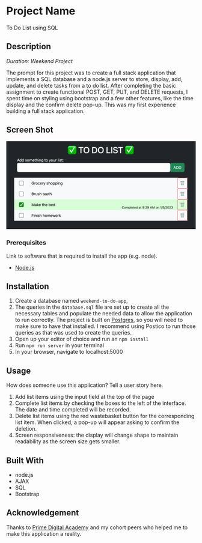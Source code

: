 # Project Name

To Do List using SQL

## Description

_Duration: Weekend Project_

The prompt for this project was to create a full stack application that implements a SQL database and a node.js server to store, display, add, update, and delete tasks from a to do list. After completing the basic assignment to create functional POST, GET, PUT, and DELETE requests, I spent time on styling using bootstrap and a few other features, like the time display and the confirm delete pop-up. This was my first experience building a full stack application.

## Screen Shot

![example of to-do-list app](images/sampleImage.png)

### Prerequisites

Link to software that is required to install the app (e.g. node).

- [Node.js](https://nodejs.org/en/)

## Installation

1. Create a database named `weekend-to-do-app`,
2. The queries in the `database.sql` file are set up to create all the necessary tables and populate the needed data to allow the application to run correctly. The project is built on [Postgres](https://www.postgresql.org/download/), so you will need to make sure to have that installed. I recommend using Postico to run those queries as that was used to create the queries.
3. Open up your editor of choice and run an `npm install`
4. Run `npm run server` in your terminal
5. In your browser, navigate to localhost:5000

## Usage

How does someone use this application? Tell a user story here.

1. Add list items using the input field at the top of the page
2. Complete list items by checking the boxes to the left of the interface. The date and time completed will be recorded.
3. Delete list items using the red wastebasket button for the corresponding list item. When clicked, a pop-up will appear asking to confirm the deletion.
4. Screen responsiveness: the display will change shape to maintain readability as the screen size gets smaller.

## Built With

- node.js
- AJAX
- SQL
- Bootstrap

## Acknowledgement

Thanks to [Prime Digital Academy](www.primeacademy.io) and my cohort peers who helped me to make this application a reality.
